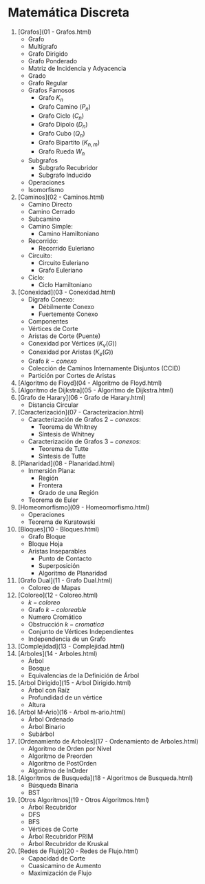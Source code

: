 # Matemática Discreta

1. [Grafos](01 - Grafos.html) 
   - Grafo
   - Multígrafo
   - Grafo Dirigido
   - Grafo Ponderado
   - Matriz de Incidencia y Adyacencia
   - Grado
   - Grafo Regular
   - Grafos Famosos
     - Grafo $K_n$
     - Grafo Camino $(P_n)$
     - Grafo Ciclo $(C_n)$
     - Grafo Dipolo $(D_n)$
     - Grafo Cubo $(Q_n)$
     - Grafo Bipartito $(K_{n,m})$
     - Grafo Rueda $W_n$
   - Subgrafos
     - Subgrafo Recubridor
     - Subgrafo Inducido
   - Operaciones
   - Isomorfismo
2. [Caminos](02 - Caminos.html) 
   - Camino Directo
   - Camino Cerrado
   - Subcamino
   - Camino Simple:
     - Camino Hamiltoniano
   - Recorrido:
     - Recorrido Euleriano
   - Circuito:
     - Circuito Euleriano
     - Grafo Euleriano
   - Ciclo:
     - Ciclo Hamiltoniano
3. [Conexidad](03 - Conexidad.html) 
   - Dígrafo Conexo:
     - Débilmente Conexo
     - Fuertemente Conexo
   - Componentes
   - Vértices de Corte
   - Aristas de Corte (Puente)
   - Conexidad por Vértices $(K_v(G))$
   - Conexidad por Aristas $(K_e(G))$
   - Grafo $k-conexo$
   - Colección de Caminos Internamente Disjuntos (CCID)
   - Partición por Cortes de Aristas
4. [Algoritmo de Floyd](04 - Algoritmo de Floyd.html) 
5. [Algoritmo de Dijkstra](05 - Algoritmo de Dijkstra.html) 
6. [Grafo de Harary](06 - Grafo de Harary.html) 
   - Distancia Circular
7. [Caracterización](07 - Caracterizacion.html) 
   - Caracterización de Grafos $2-conexos$:
     - Teorema de Whitney
     - Síntesis de Whitney
   - Caracterización de Grafos $3-conexos$:
     - Teorema de Tutte
     - Síntesis de Tutte
8. [Planaridad](08 - Planaridad.html)
   - Inmersión Plana:
     - Región
     - Frontera
     - Grado de una Región
   - Teorema de Euler
9. [Homeomorfismo](09 - Homeomorfismo.html)
   - Operaciones
   - Teorema de Kuratowski
10. [Bloques](10 - Bloques.html)
    - Grafo Bloque
    - Bloque Hoja
    - Aristas Inseparables
      - Punto de Contacto
      - Superposición
      - Algoritmo de Planaridad
11. [Grafo Dual](11 - Grafo Dual.html)
    - Coloreo de Mapas
12. [Coloreo](12 - Coloreo.html)
    - $k-coloreo$
    - Grafo $k-coloreable$
    - Numero Cromático
    - Obstrucción $k-cromatica$
    - Conjunto de Vértices Independientes
    - Independencia de un Grafo
13. [Complejidad](13 - Complejidad.html)
14. [Arboles](14 - Arboles.html)
    - Árbol
    - Bosque
    - Equivalencias de la Definición de Árbol
15. [Arbol Dirigido](15 - Arbol Dirigido.html)
    - Árbol con Raíz
    - Profundidad de un vértice
    - Altura
16. [Arbol M-Ario](16 - Arbol m-ario.html)
    - Árbol Ordenado
    - Árbol Binario
    - Subárbol
17. [Ordenamiento de Arboles](17 - Ordenamiento de Arboles.html)
    - Algoritmo de Orden por Nivel
    - Algoritmo de Preorden
    - Algoritmo de PostOrden
    - Algoritmo de InOrder
18. [Algoritmos de Busqueda](18 - Algoritmos de Busqueda.html) 
    - Búsqueda Binaria
    - BST
19. [Otros Algoritmos](19 - Otros Algoritmos.html)
    - Árbol Recubridor
    - DFS
    - BFS
    - Vértices de Corte
    - Árbol Recubridor PRIM
    - Árbol Recubridor de Kruskal
20. [Redes de Flujo](20 - Redes de Flujo.html) 
    - Capacidad de Corte
    - Cuasicamino de Aumento
    - Maximización de Flujo
